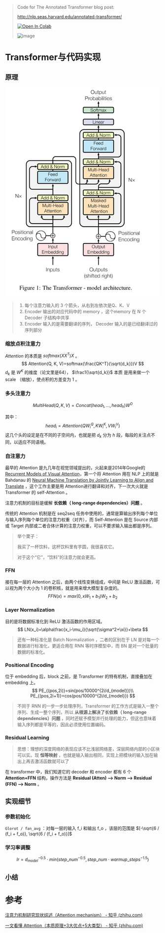 > Code for The Annotated Transformer blog post:
>
> http://nlp.seas.harvard.edu/annotated-transformer/
>
> [![Open In Colab](https://colab.research.google.com/assets/colab-badge.svg)](https://colab.research.google.com/github/harvardnlp/annotated-transformer/blob/master/AnnotatedTransformer.ipynb)
>
> 
>
> ![image](https://user-images.githubusercontent.com/35882/166251887-9da909a9-660b-45a9-ae72-0aae89fb38d4.png)



# Transformer与代码实现

## 原理

![image-20240423151703296](Transformer.assets/image-20240423151703296.png)

> 1. 每个注意力输入的 3 个箭头，从右到左依次是Q、K、V
> 2. Encoder  输出的对应代码中的 memory ，这个memory 在 N 个 Decoder 子结构中共享
> 3. Encoder  输入的是需要翻译的序列， Decoder 输入的是已经翻译过的序列部分

### 缩放点积注意力

$Attention$ 的本质是 $softmax(XX^T)X$ 。
$$
Attention(Q, K, V)=softmax(\frac{QK^T}{\sqrt{d_k}})V
$$
$d_k$ 是 $W^K$ 的维度（论文里是64）， $\frac1{\sqrt{d_k}}$ 本质 是用来做一个 scale （缩放），使点积的方差变为 1 。

### 多头注意力

$$
MultiHead(Q, K, V)=Concat(head_1, ..., head_h)W^O
$$

其中：
$$
head_i=Attention(QW_i^Q, KW_i^K, VW_i^V)
$$
这几个头的设定是在不同的子空间内，也就是把 $d_k$ 分为 $h$ 段，每段的关注点不同，以适应不同语境。

### 自注意力

最早的 Attention 是九几年在视觉领域提出的，火起来是2014年Google的 [Recurrent Models of Visual Attention](https://arxiv.org/pdf/1406.6247.pdf)，第一个将 Attention 用在 NLP 上的就是 Bahdanau 的 [Neural Machine Translation by Jointly Learning to Align and Translate](https://arxiv.org/pdf/1409.0473.pdf) ，这个工作主要是用 Attention进行翻译和对齐，下一次大火就是 Transformer 的 self-Attention 。

注意力机制的目标是缓解 **长依赖（ long-range dependencies）问题** 。

传统的 Attention 机制是在 seq2seq 任务中使用的，通常是算输出序列每个单位与输入序列每个单位的注意力权重（对齐），而 Self-Attention 是在 Source 内部或 Target 内部或二者合体计算的注意力权重，可以不要求输入输出都是序列。

>  举个栗子：
>
>  我买了一杯饮料，这杯饮料里有芋圆，我很喜欢它。
>
>  对于这个“它”，“饮料”的注意力就会更高。

### FFN

  接在每一层的 Attention 之后，由两个线性变换组成，中间是 ReLU 激活函数，可以视为两个大小为 1 的卷积核，就是用来增大模型复杂度的。
$$
FFN(x)=max(0,xW_1+b_1)W_2+b_2
$$

### Layer Normalization

目的是将数据标准化到 ReLU 激活函数的作用区域。
$$
LN(x_i)=\alpha\frac{x_i-\mu_i}{\sqrt{\sigma^2+\xi}}+\beta
$$

> 还有一种标准化是 Batch Normalization ，二者的区别在于 LN 是对每一个数据进行标准化，更适合用在 RNN 等时序模型中，而 BN 是对一个批量的数据的标准化。

### Positional Encoding

位于 embedding 后，block 之前，是 Transformer 的特有机制，直接叠加在 embedding 上。
$$
PE_{(pos,2i)}=sin(pos/10000^{2i/d_{model}})\\
PE_{(pos,2i+1)}=cos(pos/10000^{2i/d_{model}})
$$

> 不同于 RNN 的一步一步处理序列，Transformer 的工作方式是输入一整个序列、生成一整个序列，所以 **从根源上解决了长依赖（ long-range dependencies）问题** ，同时还赋予模型并行处理的能力，但这也意味着输入序列都是平等的，因此必须使用位置编码。

### Residual Learning

> 思想：理想的深度网络的表现应该不比浅层网络差，深层网络内部的小区块可以实。现 **恒等映射** ，也就是输入输出相同，实现上把模块的输入加在输出上再去激活函数就可以了

在 transformer 中，我们知道它的 decoder 和 encoder 都有 6 个 **Attention+FFN** 结构，操作方法是 **Residual (Atten) --> Norm --> Residual (FFN) --> Norm** 。

## 实现细节

### 参数初始化

`Glorot / fan_avg` ：对每一层的输入 f_i 和输出 f_o ，该层的范围是 $[-\sqrt{6 / (f_i + f_o)}, \sqrt{6 / (f_i + f_o)}]$

### 学习率调整

$$
lr=d^{−0.5}_{model}\cdot min(step\_num^{−0.5},step\_num\cdot warmup\_steps^{−1.5})
$$


## 小结

# 参考

[注意力机制研究现状综述（Attention mechanism） - 知乎 (zhihu.com)](https://zhuanlan.zhihu.com/p/361893386)

[一文看懂 Attention（本质原理+3大优点+5大类型） - 知乎 (zhihu.com)](https://zhuanlan.zhihu.com/p/91839581)